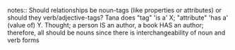 notes:: Should relationships be noun-tags (like properties or attributes) or should they verb/adjective-tags? Tana does "tag" 'is a' X; "attribute" 'has a' (value of) Y. Thought; a person IS an author, a book HAS an author; therefore, all should be nouns since there is interchangeability of noun and verb forms